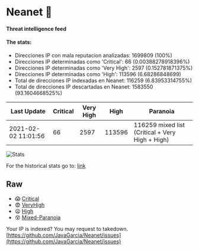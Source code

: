 # Neanet :hocho:
#### Threat intelligence feed
#### The stats:

- Direcciones IP con mala reputacion analizadas: 1699809 (100%)
- Direcciones IP determinadas como 'Critical':  66 (0.00388278918396%)
- Direcciones IP determinadas como 'Very High':  2597 (0.152781871375%)
- Direcciones IP determinadas como 'High':  113596 (6.68286848699)
- Total de direcciones IP indexadas en Neanet:  116259 (6.83953314755%)
- Total de direcciones IP descartadas en Neanet:  1583550 (93.1604668525%)

| Last Update | Critical | Very High | High | Paranoia |
| --- | --- | --- | --- | --- |
| 2021-02-02 11:01:56 | 66 | 2597 | 113596 | 116259 mixed list (Critical + Very High + High)|

![Stats](https://docs.google.com/spreadsheets/d/e/2PACX-1vSnaNMIXVabIpDJjufMlzH7poXnshF3mgd8Is1g9ytUEzVsP5my4Trn8f-xkoLLQ38xpL3HtmUexLo6/pubchart?oid=501124687&format=image)

For the historical stats go to: [link](/stats.csv)
## Raw
- :scream: [Critical](https://raw.githubusercontent.com/JavaGarcia/Neanet/master/blacklists/neanet_critical.txt)
- :fearful: [VeryHigh](https://raw.githubusercontent.com/JavaGarcia/Neanet/master/blacklists/neanet_veryHigh.txtt)
- :frowning: [High](https://raw.githubusercontent.com/JavaGarcia/Neanet/master/blacklists/neanet_high.txt)
- :dizzy_face: [Mixed-Paranoia](https://raw.githubusercontent.com/JavaGarcia/Neanet/master/blacklists/neanet_all.txt)


Your IP is indexed? You may request to takedown. [https://github.com/JavaGarcia/Neanet/issues](https://github.com/JavaGarcia/Neanet/issues)

































































































































































































































































































































































































































































































































































































































































































































































































































































































































































































































































































































































































































































































































































































































































































































































































































































































































































































































































































































































































































































































































































































































































































































































































































































































































































































































































































































































































































































































































































































































































































































































































































































































































































































































































































































































































































































































































































































































































































































































































































































